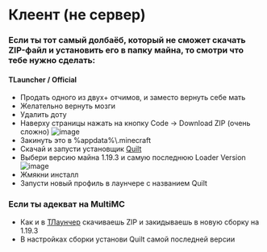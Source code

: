 # Клеент (не сервер)

### Если ты тот самый долбаёб, который не сможет скачать ZIP-файл и установить его в папку майна, то смотри что тебе нужно сделать:

#### TLauncher / Official
* Продать одного из двух+ отчимов, и заместо вернуть себе мать
* Желательно вернуть мозги
* Удалить доту
* Наверху страницы нажать на кнопку Code -> Download ZIP (очень сложно)
![image](https://github.com/ProstitServer/Client/assets/92324273/65171cb8-909b-4520-a521-78f982d11544)
* Закинуть это в %appdata%\\.minecraft
* Скачай и запусти установщик [Quilt](https://quiltmc.org/en/install/client/)
* Выбери версию майна 1.19.3 и самую последнюю Loader Version
![image](https://github.com/ProstitServer/Client/assets/92324273/58eb44b5-e507-4960-9ba1-b90788c6494a)
* Жмякни инсталл
* Запусти новый профиль в лаунчере с названием Quilt

### Если ты адекват на MultiMC
* Как и в [ТЛаунчер](https://github.com/ProstitServer/Client#tlauncher--official) скачиваешь ZIP и закидываешь в новую сборку на 1.19.3
* В настройках сборки установи Quilt самой последней версии
